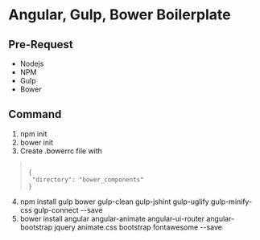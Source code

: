 # Angular, Gulp, Bower Boilerplate

## Pre-Request
* Nodejs
* NPM
* Gulp
* Bower

## Command
1. npm init
2. bower init
3. Create .bowerrc file with
> <code>
> {
>  "directory": "bower_components"
> }
> </code>
4. npm install gulp bower gulp-clean gulp-jshint gulp-uglify gulp-minify-css gulp-connect --save
5. bower install angular angular-animate angular-ui-router angular-bootstrap jquery animate.css bootstrap fontawesome --save

